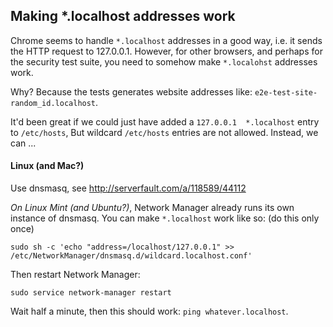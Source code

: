 Making *.localhost addresses work
-----------------------------

Chrome seems to handle `*.localhost` addresses in a good way, i.e. it sends the HTTP request
to 127.0.0.1. However, for other browsers, and perhaps for the security test suite,
you need to somehow make `*.localohst` addresses work.

Why? Because the tests generates website addresses like: `e2e-test-site-random_id.localhost`.

It'd been great if we could just have added a `127.0.0.1  *.localhost` entry to `/etc/hosts`,
But wildcard `/etc/hosts` entries are not allowed. Instead, we can ...


#### Linux (and Mac?)

Use dnsmasq, see http://serverfault.com/a/118589/44112

*On Linux Mint (and Ubuntu?)*, Network Manager already runs its own instance of
dnsmasq. You can make `*.localhost` work like so: (do this only once)

    sudo sh -c 'echo "address=/localhost/127.0.0.1" >> /etc/NetworkManager/dnsmasq.d/wildcard.localhost.conf'

Then restart Network Manager:

    sudo service network-manager restart

Wait half a minute, then this should work: `ping whatever.localhost`.


